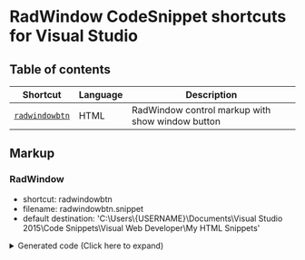 # RadWindow CodeSnippet shortcuts for Visual Studio

## Table of contents

| Shortcut | Language| Description |
| --- | --- | --- |
| [`radwindowbtn`](#radwindow) | HTML | RadWindow control markup with show window button |

## Markup

### RadWindow 
- shortcut: radwindowbtn
- filename: radwindowbtn.snippet
- default destination: 'C:\Users\\{USERNAME}\Documents\Visual Studio 2015\Code Snippets\Visual Web Developer\My HTML Snippets'

<details>
<summary>Generated code (Click here to expand)</summary>

```html
<telerik:RadWindow runat="server" ID="RadWindow1" Width="1000" Height="1000" VisibleOnPageLoad="true"
    NavigateUrl="Default2.aspx">
</telerik:RadWindow>
<telerik:RadButton runat="server" OnClientClicked="OnClientClicked" ID="RadButton1" Text="Show Window" AutoPostBack="false" />
<script>
    function OnClientClicked(sender, args) {
        var wnd = $find("<%= RadWindow1.ClientID %>");
        wnd.show();
    }
</script>
```

</details>

